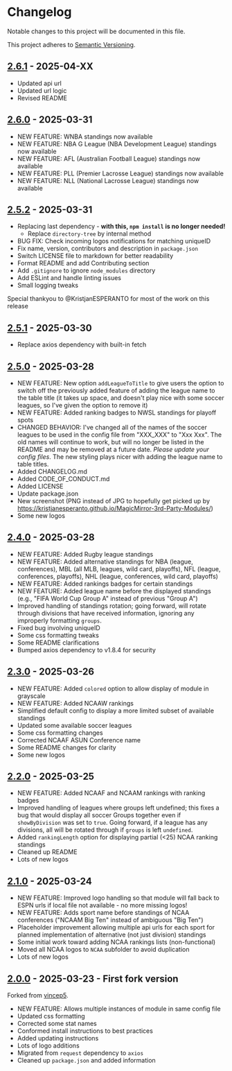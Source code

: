 # Changelog

Notable changes to this project will be documented in this file.

This project adheres to [Semantic Versioning](https://semver.org/spec/v2.0.0.html).


## [2.6.1](https://github.com/dathbe/MMM-MyStandings/compare/v2.6.0...v2.6.1) - 2025-04-XX

- Updated api url
- Updated url logic
- Revised README

## [2.6.0](https://github.com/dathbe/MMM-MyStandings/compare/v2.5.2...v2.6.0) - 2025-03-31

- NEW FEATURE: WNBA standings now available
- NEW FEATURE: NBA G League (NBA Development League) standings now available
- NEW FEATURE: AFL (Australian Football League) standings now available
- NEW FEATURE: PLL (Premier Lacrosse League) standings now available
- NEW FEATURE: NLL (National Lacrosse League) standings now available

## [2.5.2](https://github.com/dathbe/MMM-MyStandings/compare/v2.5.1...v2.5.2) - 2025-03-31

- Replacing last dependency - **with this, `npm install` is no longer needed!**
  - Replace `directory-tree` by internal method
- BUG FIX: Check incoming logos notifications for matching uniqueID
- Fix name, version, contributors and description in `package.json`
- Switch LICENSE file to markdown for better readability
- Format README and add Contributing section
- Add `.gitignore` to ignore `node_modules` directory
- Add ESLint and handle linting issues
- Small logging tweaks

Special thankyou to @KristjanESPERANTO for most of the work on this release

## [2.5.1](https://github.com/dathbe/MMM-MyStandings/compare/v2.5.0...v2.5.1) - 2025-03-30

- Replace axios dependency with built-in fetch

## [2.5.0](https://github.com/dathbe/MMM-MyStandings/compare/v2.4.0...v2.5.0) - 2025-03-28

- NEW FEATURE: New option `addLeagueToTitle` to give users the option to switch off the previously added feature of adding the league name to the table title (it takes up space, and doesn't play nice with some soccer leagues, so I've given the option to remove it)
- NEW FEATURE:  Added ranking badges to NWSL standings for playoff spots
- CHANGED BEHAVIOR: I've changed all of the names of the soccer leagues to be used in the config file from "XXX_XXX" to "Xxx Xxx".  The old names will continue to work, but will no longer be listed in the README and may be removed at a future date.  *Please update your config files*.  The new styling plays nicer with adding the league name to table titles.
- Added CHANGELOG.md
- Added CODE_OF_CONDUCT.md
- Added LICENSE
- Update package.json
- New screenshot (PNG instead of JPG to hopefully get picked up by <https://kristjanesperanto.github.io/MagicMirror-3rd-Party-Modules/>)
- Some new logos

## [2.4.0](https://github.com/dathbe/MMM-MyStandings/compare/v2.3.0...v2.4.0) - 2025-03-28

- NEW FEATURE: Added Rugby league standings
- NEW FEATURE: Added alternative standings for NBA (league, conferences), MBL (all MLB, leagues, wild card, playoffs), NFL (league, conferences, playoffs), NHL (league, conferences, wild card, playoffs)
- NEW FEATURE: Added rankings badges for certain standings
- NEW FEATURE: Added league name before the displayed standings (e.g., "FIFA World Cup Group A" instead of previous "Group A")
- Improved handling of standings rotation; going forward, will rotate through divisions that have received information, ignoring any improperly formatting `groups`.
- Fixed bug involving uniqueID
- Some css formatting tweaks
- Some README clarifications
- Bumped axios dependency to v1.8.4 for security

## [2.3.0](https://github.com/dathbe/MMM-MyStandings/compare/v2.2.0...v2.3.0) - 2025-03-26

- NEW FEATURE: Added `colored` option to allow display of module in grayscale
- NEW FEATURE: Added NCAAW rankings
- Simplified default config to display a more limited subset of available standings
- Updated some available soccer leagues
- Some css formatting changes
- Corrected NCAAF ASUN Conference name
- Some README changes for clarity
- Some new logos

## [2.2.0](https://github.com/dathbe/MMM-MyStandings/compare/v2.1.0...v2.2.0) - 2025-03-25

- NEW FEATURE: Added NCAAF and NCAAM rankings with ranking badges
- Improved handling of leagues where groups left undefined; this fixes a bug that would display all soccer Groups together even if `showByDivision` was set to `true`.  Going forward, if a league has any divisions, all will be rotated through if `groups` is left `undefined`.
- Added `rankingLength` option for displaying partial (<25) NCAA ranking standings
- Cleaned up README
- Lots of new logos

## [2.1.0](https://github.com/dathbe/MMM-MyStandings/compare/2.0.0...v2.1.0) - 2025-03-24

- NEW FEATURE: Improved logo handling so that module will fall back to ESPN urls if local file not available - no more missing logos!
- NEW FEATURE: Adds sport name before standings of NCAA conferences ("NCAAM Big Ten" instead of ambiguous "Big Ten")
- Placeholder improvement allowing multiple api urls for each sport for planned implementation of alternative (not just division) standings
- Some initial work toward adding NCAA rankings lists (non-functional)
- Moved all NCAA logos to `NCAA` subfolder to avoid duplication
- Lots of new logos

## [2.0.0](https://github.com/dathbe/MMM-MyStandings/compare/tag/2.0.0) - 2025-03-23 - First fork version

Forked from [vincep5](https://github.com/vincep5/MMM-MyStandings/compare/master...dathbe:2.0.0).

- NEW FEATURE: Allows multiple instances of module in same config file
- Updated css formatting
- Corrected some stat names
- Conformed install instructions to best practices
- Added updating instructions
- Lots of logo additions
- Migrated from `request` dependency to `axios`
- Cleaned up `package.json` and added information
